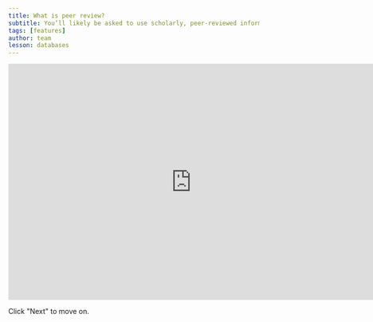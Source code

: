 ```yaml
---
title: What is peer review?
subtitle: You’ll likely be asked to use scholarly, peer-reviewed information in your assignments. The question is, what’s peer-review, and why is it important? Watch the following short video for a quick introduction (1:33).
tags: [features]
author: team
lesson: databases
---
```


<iframe src="https://h5pstudio.ecampusontario.ca/h5p/23924/embed" width="733" height="473" frameborder="0" allowfullscreen="allowfullscreen"></iframe><script src="https://h5pstudio.ecampusontario.ca/modules/contrib/h5p/vendor/h5p/h5p-core/js/h5p-resizer.js" charset="UTF-8"></script>

Click "Next" to move on. 